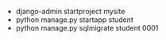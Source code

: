 - django-admin startproject mysite 
- python manage.py startapp student
- python manage.py sqlmigrate student 0001
 